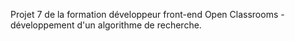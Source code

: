 Projet 7 de la formation développeur front-end Open Classrooms - développement d'un algorithme de recherche.
